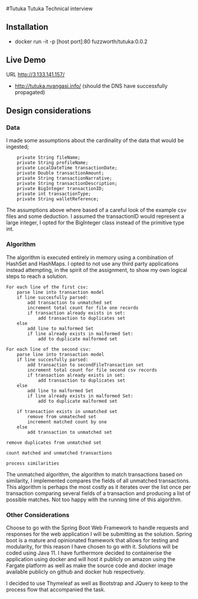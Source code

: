 #Tutuka
Tutuka Technical interview

## Installation
   + docker run -it -p [host port]:80 fuzzworth/tutuka:0.0.2

## Live Demo
URL http://3.133.141.157/ 
+ http://tutuka.nyangasi.info/ (should the DNS have successfully propagated)
    
## Design considerations

### Data
I made some assumptions about the cardinality of the data that would be ingested;

```
    private String fileName;
    private String profileName;
    private LocalDateTime transactionDate;
    private Double transactionAmount;
    private String transactionNarrative;
    private String transactionDescription;
    private BigInteger transactionID;
    private int transactionType;
    private String walletReference;
```

The assumptions above where based of a careful look of the 
example csv files and some deduction. I assumed the transactionID would
represent a large integer, I opted for the BigInteger class instead of
the primitive type int.

### Algorithm

The algorithm is executed entirely in memory using a combination of HashSet and
HashMaps. I opted to not use any third party applications instead attempting, in the spirit
of the assignment, to show my own logical steps to reach a solution.

```
For each line of the first csv:
    parse line into transaction model
    if line succesfully parsed:
        add transaction to unmatched set
        increment total count for file one records
        if transaction already exists in set:
            add transaction to duplicates set
    else
        add line to malformed Set
        if line already exists in malformed Set:
            add to duplicate malformed set

For each line of the second csv:
    parse line into transaction model
    if line succesfully parsed:
        add transaction to secondFileTransaction set
        increment total count for file second csv records
        if transaction already exists in set:
            add transaction to duplicates set
    else
        add line to malformed Set
        if line already exists in malformed Set:
            add to duplicate malformed set
    
    if transaction exists in unmatched set
        remove from unmateched set
        increment matched count by one
    else
        add transaction to unmatched set   

remove duplicates from unmatched set

count matched and unmatched transactions

process similarities
```

The unmatched algorithm, the algorithm to match transactions based on 
similarity, I implemented  compares the fields of all unmatched transactions. 
This algorithm is perhaps the most costly as it iterates over the list once 
per transaction comparing several fields of a transaction and producing a 
list of possible matches. Not too happy with the running time of this algorithm.

 ### Other Considerations
 
 Choose to go with the Spring Boot Web Framework to handle requests and responses 
 for the web application I will be submitting as the solution. Spring boot is 
 a mature and opinionated framework that allows for testing and modularity, 
 for this reason I have chosen to go with it. Solutions will be coded 
 using Java 11. I have furthermore decided to containerise the application 
 using docker and will host it publicly on amazon using the Fargate platform 
 as well as make the source code and docker image available publicly on 
 github and docker hub respectively.
 
 I decided to use Thymeleaf as well as Bootstrap and JQuery to keep to the process flow that 
 accompanied the task.